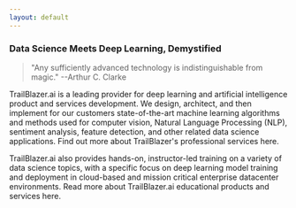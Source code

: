 ```yaml
---
layout: default
---
```


### Data Science Meets Deep Learning, Demystified

> "Any sufficiently advanced technology is indistinguishable from magic." --Arthur C. Clarke
>

TrailBlazer.ai is a leading provider for deep learning and artificial intelligence product and services development. We design, architect, and then implement for our customers state-of-the-art machine learning algorithms and methods used for computer vision, Natural Language Processing (NLP), sentiment analysis, feature detection, and other related data science applications. Find out more about TrailBlazer's professional services here.

TrailBlazer.ai also provides hands-on, instructor-led training on a variety of data science topics, with a specific focus on deep learning model training and deployment in cloud-based and mission critical enterprise datacenter environments. Read more about TrailBlazer.ai educational products and services here.
